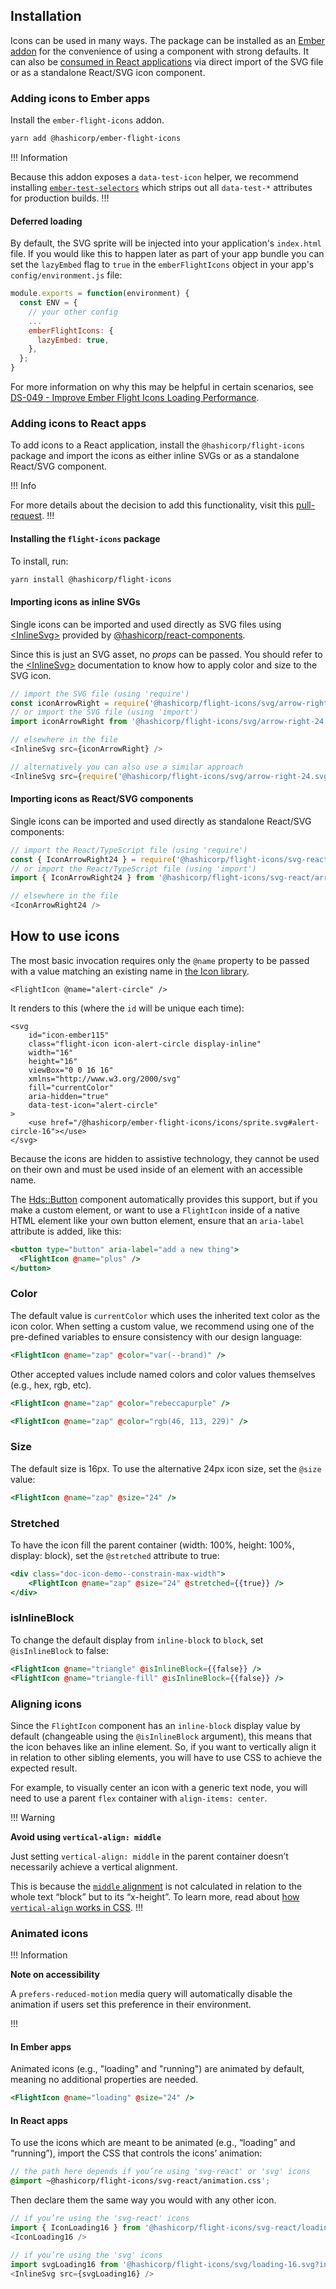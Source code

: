 ## Installation

Icons can be used in many ways. The package can be installed as an [Ember addon](#using-icons-in-ember-apps) for the convenience of using a component with strong defaults. It can also be [consumed in React applications](#using-icons-in-react-apps) via direct import of the SVG file or as a standalone React/SVG icon component.

### Adding icons to Ember apps

Install the `ember-flight-icons` addon.

```bash
yarn add @hashicorp/ember-flight-icons
```

!!! Information

Because this addon exposes a `data-test-icon` helper, we recommend installing [`ember-test-selectors`](https://github.com/simplabs/ember-test-selectors) which strips out all `data-test-*` attributes for production builds.
!!!

#### Deferred loading

By default, the SVG sprite will be injected into your application's `index.html` file. If you would like this to happen later as part of your app bundle you can set the `lazyEmbed` flag to `true` in the `emberFlightIcons` object in your app's `config/environment.js` file:

```js
module.exports = function(environment) {
  const ENV = {
    // your other config
    ...
    emberFlightIcons: {
      lazyEmbed: true,
    },
  };
}
```

For more information on why this may be helpful in certain scenarios, see [DS-049 - Improve Ember Flight Icons Loading Performance](https://go.hashi.co/rfc/ds-049).

### Adding icons to React apps

To add icons to a React application, install the `@hashicorp/flight-icons` package and import the icons as either inline SVGs or as a standalone React/SVG component.

!!! Info

For more details about the decision to add this functionality, visit this [pull-request](https://github.com/hashicorp/flight/pull/325).
!!!

#### Installing the `flight-icons` package

To install, run:

```bash
yarn install @hashicorp/flight-icons
```

#### Importing icons as inline SVGs

Single icons can be imported and used directly as SVG files using [&lt;InlineSvg&gt;](https://react-components.vercel.app/components/inlinesvg) provided by [@hashicorp/react-components](https://github.com/hashicorp/react-components).

Since this is just an SVG asset, no _props_ can be passed. You should refer to the [&lt;InlineSvg&gt;](https://react-components.vercel.app/components/inlinesvg) documentation to know how to apply color and size to the SVG icon.

```javascript
// import the SVG file (using 'require')
const iconArrowRight = require('@hashicorp/flight-icons/svg/arrow-right-24.svg?include');
// or import the SVG file (using 'import')
import iconArrowRight from '@hashicorp/flight-icons/svg/arrow-right-24.svg?include';

// elsewhere in the file
<InlineSvg src={iconArrowRight} />

// alternatively you can also use a similar approach
<InlineSvg src={require('@hashicorp/flight-icons/svg/arrow-right-24.svg?include')} />
```

#### Importing icons as React/SVG components

Single icons can be imported and used directly as standalone React/SVG components:

```javascript
// import the React/TypeScript file (using 'require')
const { IconArrowRight24 } = require('@hashicorp/flight-icons/svg-react/arrow-right-24');
// or import the React/TypeScript file (using 'import')
import { IconArrowRight24 } from '@hashicorp/flight-icons/svg-react/arrow-right-24';

// elsewhere in the file
<IconArrowRight24 />
```

## How to use icons

The most basic invocation requires only the `@name` property to be passed with a value matching an existing name in [the Icon library](/icons/library).

```markup
<FlightIcon @name="alert-circle" />
```

It renders to this (where the `id` will be unique each time):

```markup
<svg
    id="icon-ember115"
    class="flight-icon icon-alert-circle display-inline"
    width="16"
    height="16"
    viewBox="0 0 16 16"
    xmlns="http://www.w3.org/2000/svg"
    fill="currentColor"
    aria-hidden="true"
    data-test-icon="alert-circle"
>
    <use href="/@hashicorp/ember-flight-icons/icons/sprite.svg#alert-circle-16"></use>
</svg>
```

Because the icons are hidden to assistive technology, they cannot be used on their own and must be used inside of an element with an accessible name.

The [Hds::Button](/components/button?tab=code#icon-only-button) component automatically provides this support, but if you make a custom element, or want to use a `FlightIcon` inside of a native HTML element like your own button element, ensure that an `aria-label` attribute is added, like this:

```handlebars
<button type="button" aria-label="add a new thing">
  <FlightIcon @name="plus" />
</button>
```

### Color

The default value is `currentColor` which uses the inherited text color as the icon color. When setting a custom value, we recommend using one of the pre-defined variables to ensure consistency with our design language:

```handlebars
<FlightIcon @name="zap" @color="var(--brand)" />
```

Other accepted values include named colors and color values themselves (e.g., hex, rgb, etc).

```handlebars
<FlightIcon @name="zap" @color="rebeccapurple" />
```

```handlebars
<FlightIcon @name="zap" @color="rgb(46, 113, 229)" />
```

### Size

The default size is 16px. To use the alternative 24px icon size, set the `@size` value:

```handlebars
<FlightIcon @name="zap" @size="24" />
```

### Stretched

To have the icon fill the parent container (width: 100%, height: 100%, display: block), set the `@stretched` attribute to true:

```handlebars
<div class="doc-icon-demo--constrain-max-width">
    <FlightIcon @name="zap" @size="24" @stretched={{true}} />
</div>
```

<!-- ##### CSS classes

To append additional classes to the component, add `class` with value(s):

```markup
<FlightIcon @name="triangle-fill" class="ds-rotate-90" />
``` -->

### isInlineBlock

To change the default display from `inline-block` to `block`, set `@isInlineBlock` to false:

```handlebars
<FlightIcon @name="triangle" @isInlineBlock={{false}} />
<FlightIcon @name="triangle-fill" @isInlineBlock={{false}} />
```

### Aligning icons

Since the `FlightIcon` component has an `inline-block` display value by default (changeable using the `@isInlineBlock` argument), this means that the icon behaves like an inline element. So, if you want to vertically align it in relation to other sibling elements, you will have to use CSS to achieve the expected result.

For example, to visually center an icon with a generic text node, you will need to use a parent `flex` container with `align-items: center`.

!!! Warning

**Avoid using `vertical-align: middle`**

Just setting `vertical-align: middle` in the parent container doesn’t necessarily achieve a vertical alignment.

This is because the [`middle` alignment](https://developer.mozilla.org/en-US/docs/Web/CSS/vertical-align#middle) is not calculated in relation to the whole text “block” but to its “x-height”. To learn more, read about [how `vertical-align` works in CSS](https://www.impressivewebs.com/css-vertical-align/).
!!!

### Animated icons

!!! Information

**Note on accessibility**

A `prefers-reduced-motion` media query will automatically disable the animation if users set this preference in their environment.

!!!

#### In Ember apps

Animated icons (e.g., "loading" and "running") are animated by default, meaning no additional properties are needed. 

```handlebars
<FlightIcon @name="loading" @size="24" />
```

#### In React apps

To use the icons which are meant to be animated (e.g., “loading” and “running”), import the CSS that controls the icons’ animation:

```scss
// the path here depends if you’re using 'svg-react' or 'svg' icons 
@import ~@hashicorp/flight-icons/svg-react/animation.css';
```

Then declare them the same way you would with any other icon.

```javascript
// if you’re using the 'svg-react' icons
import { IconLoading16 } from '@hashicorp/flight-icons/svg-react/loading-16'
<IconLoading16 />

// if you’re using the 'svg' icons
import svgLoading16 from '@hashicorp/flight-icons/svg/loading-16.svg?include'
<InlineSvg src={svgLoading16} />
```
